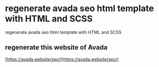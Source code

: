 # regenerate avada seo html template with HTML and SCSS
 regenerate avada seo html template with HTML and SCSS
## regenerate this website of Avada
 [https://avada.website/seo/](https://avada.website/seo/)